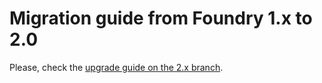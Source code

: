 # Migration guide from Foundry 1.x to 2.0

Please, check the [upgrade guide on the 2.x branch](https://github.com/zenstruck/foundry/blob/2.x/UPGRADE-2.0.md).
